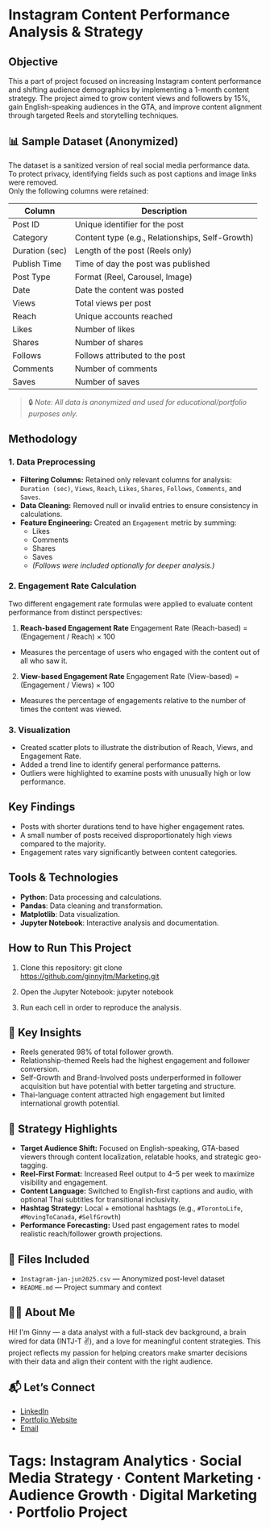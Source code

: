 # Instagram Content Performance Analysis & Strategy

## Objective
This a part of project focused on increasing Instagram content performance and shifting audience demographics by implementing a 1-month content strategy. The project aimed to grow content views and followers by 15%, gain English-speaking audiences in the GTA, and improve content alignment through targeted Reels and storytelling techniques.


## 📊 Sample Dataset (Anonymized)

The dataset is a sanitized version of real social media performance data.  
To protect privacy, identifying fields such as post captions and image links were removed.  
Only the following columns were retained:

| Column         | Description                                        |
|----------------|----------------------------------------------------|
| Post ID        | Unique identifier for the post                     |
| Category       | Content type (e.g., Relationships, Self-Growth)    |
| Duration (sec) | Length of the post (Reels only)                    |
| Publish Time   | Time of day the post was published                 |
| Post Type      | Format (Reel, Carousel, Image)                     |
| Date           | Date the content was posted                        |
| Views          | Total views per post                               |
| Reach          | Unique accounts reached                            |
| Likes          | Number of likes                                    |
| Shares         | Number of shares                                   |
| Follows        | Follows attributed to the post                     |
| Comments       | Number of comments                                 |
| Saves          | Number of saves                                    |

> 🔒 *Note: All data is anonymized and used for educational/portfolio purposes only.*

## Methodology
### 1. Data Preprocessing
- **Filtering Columns:** Retained only relevant columns for analysis: `Duration (sec)`, `Views`, `Reach`, `Likes`, `Shares`, `Follows`, `Comments`, and `Saves`.
- **Data Cleaning:** Removed null or invalid entries to ensure consistency in calculations.
- **Feature Engineering:** Created an `Engagement` metric by summing:
  - Likes
  - Comments
  - Shares
  - Saves
  - *(Follows were included optionally for deeper analysis.)*

### 2. Engagement Rate Calculation
Two different engagement rate formulas were applied to evaluate content performance from distinct perspectives:
1. **Reach-based Engagement Rate**
Engagement Rate (Reach-based) = (Engagement / Reach) × 100
- Measures the percentage of users who engaged with the content out of all who saw it.

2. **View-based Engagement Rate**
Engagement Rate (View-based) = (Engagement / Views) × 100
- Measures the percentage of engagements relative to the number of times the content was viewed.

### 3. Visualization
- Created scatter plots to illustrate the distribution of Reach, Views, and Engagement Rate.
- Added a trend line to identify general performance patterns.
- Outliers were highlighted to examine posts with unusually high or low performance.

## Key Findings
- Posts with shorter durations tend to have higher engagement rates.
- A small number of posts received disproportionately high views compared to the majority.
- Engagement rates vary significantly between content categories.

## Tools & Technologies
- **Python**: Data processing and calculations.
- **Pandas**: Data cleaning and transformation.
- **Matplotlib**: Data visualization.
- **Jupyter Notebook**: Interactive analysis and documentation.

## How to Run This Project
1. Clone this repository:
git clone https://github.com/ginnyjtm/Marketing.git

2. Open the Jupyter Notebook:
jupyter notebook

3. Run each cell in order to reproduce the analysis.

## 📌 Key Insights
- Reels generated 98% of total follower growth.
- Relationship-themed Reels had the highest engagement and follower conversion.
- Self-Growth and Brand-Involved posts underperformed in follower acquisition but have potential with better targeting and structure.
- Thai-language content attracted high engagement but limited international growth potential.


## 🧠 Strategy Highlights

- **Target Audience Shift:** Focused on English-speaking, GTA-based viewers through content localization, relatable hooks, and strategic geo-tagging.
- **Reel-First Format:** Increased Reel output to 4–5 per week to maximize visibility and engagement.
- **Content Language:** Switched to English-first captions and audio, with optional Thai subtitles for transitional inclusivity.
- **Hashtag Strategy:** Local + emotional hashtags (e.g., `#TorontoLife`, `#MovingToCanada`, `#SelfGrowth`)
- **Performance Forecasting:** Used past engagement rates to model realistic reach/follower growth projections.


## 📂 Files Included

- `Instagram-jan-jun2025.csv` — Anonymized post-level dataset  
- `README.md` — Project summary and context  


## 👩‍💻 About Me

Hi! I'm Ginny — a data analyst with a full-stack dev background, a brain wired for data (INTJ-T ✌️), and a love for meaningful content strategies. This project reflects my passion for helping creators make smarter decisions with their data and align their content with the right audience.

## 📬 Let’s Connect

- [LinkedIn](https://www.linkedin.com/in/ginny-jutamat/)  
- [Portfolio Website](https://ginnyjutamat.com)  
- [Email](mailto:work.ginnysangka@gmail.com)

# Tags: Instagram Analytics · Social Media Strategy · Content Marketing · Audience Growth · Digital Marketing · Portfolio Project


